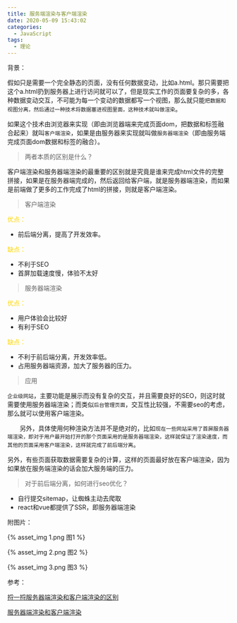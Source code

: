 ```yaml
---
title: 服务端渲染与客户端渲染
date: 2020-05-09 15:43:02
categories:
  - JavaScript
tags: 
  - 理论
---
```


背景：

假如只是需要一个完全静态的页面，没有任何数据变动，比如a.html。那只需要把这个a.html扔到服务器上进行访问就可以了，但是现实工作的页面要复杂的多，各种数据变动交互，不可能为每一个变动的数据都写一个视图，那么就只能<code>把数据和视图分离，然后通过一种技术将数据塞进视图里面，这种技术就叫做渲染</code>。

<!-- more -->

如果这个技术由浏览器来实现（即由浏览器端来完成页面dom，把数据和标签融合起来）就叫<code>客户端渲染</code>，如果是由服务器来实现就叫做<code>服务器端渲染</code>（即由服务端完成页面dom数据和标签的融合）。

> 两者本质的区别是什么？

客户端渲染和服务器端渲染的最重要的区别就是究竟是谁来完成html文件的完整拼接，如果是在服务器端完成的，然后返回给客户端，就是服务器端渲染，而如果是前端做了更多的工作完成了html的拼接，则就是客户端渲染。

> 客户端渲染

<font color="gold">优点：</font>

+ 前后端分离，提高了开发效率。

<font color="gold">缺点：</font>

+ 不利于SEO
+ 首屏加载速度慢，体验不太好

> 服务器端渲染

<font color="gold">优点：</font>

+ 用户体验会比较好
+ 有利于SEO

<font color="gold">缺点：</font>

+ 不利于前后端分离，开发效率低。
+ 占用服务器端资源，加大了服务器的压力。

> 应用

<code>企业级网站</code>，主要功能是展示而没有复杂的交互，并且需要良好的SEO，则这时就需要使用服务器端渲染；而类似<code>后台管理页面</code>，交互性比较强，不需要seo的考虑，那么就可以使用客户端渲染。

　　另外，具体使用何种渲染方法并不是绝对的，比如<code>现在一些网站采用了首屏服务器端渲染，即对于用户最开始打开的那个页面采用的是服务器端渲染，这样就保证了渲染速度，而其他的页面采用客户端渲染，这样就完成了前后端分离</code>。

另外，有些页面获取数据需要复杂的计算，这样的页面最好放在客户端渲染，因为如果放在服务端渲染的话会加大服务端的压力。

> 对于前后端分离，如何进行seo优化？

+ 自行提交sitemap，让蜘蛛主动去爬取
+ react和vue都提供了SSR，即服务器端渲染

附图片：

{% asset_img 1.png 图1 %}

{% asset_img 2.png 图2 %}

{% asset_img 3.png 图3 %}


参考：

[捋一捋服务器端渲染和客户端渲染的区别](https://segmentfault.com/a/1190000019331019)

[服务器端渲染和客户端渲染](https://www.cnblogs.com/zhuzhenwei918/p/8795945.html)


